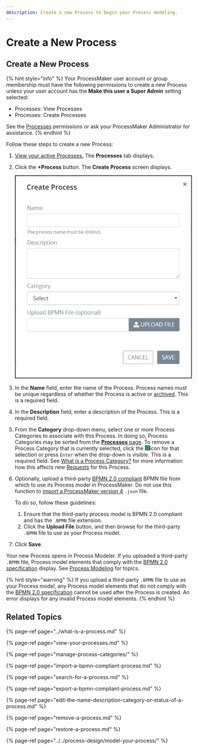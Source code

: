 ```yaml
---
description: Create a new Process to begin your Process modeling.
---
```


# Create a New Process

## Create a New Process

{% hint style="info" %}
Your ProcessMaker user account or group membership must have the following permissions to create a new Process unless your user account has the **Make this user a Super Admin** setting selected:

* Processes: View Processes
* Processes: Create Processes

See the [Processes](../../../processmaker-administration/permission-descriptions-for-users-and-groups.md#processes) permissions or ask your ProcessMaker Administrator for assistance.
{% endhint %}

Follow these steps to create a new Process:

1. [View your active Processes.](./#view-your-processes) The **Processes** tab displays.
2. Click the **+Process** button. The **Create Process** screen displays.  

   ![](../../../.gitbook/assets/add-a-process-screen-processes.png)

3. In the **Name** field, enter the name of the Process. Process names must be unique regardless of whether the Process is active or [archived](remove-a-process.md). This is a required field.
4. In the **Description** field, enter a description of the Process. This is a required field.
5. From the **Category** drop-down menu, select one or more Process Categories to associate with this Process. In doing so, Process Categories may be sorted from the [**Processes** page](view-your-processes.md#view-all-active-processes). To remove a Process Category that is currently selected, click the ![](../../../.gitbook/assets/remove-group-user-admin.png)icon for that selection or press `Enter` when the drop-down is visible. This is a required field. See [What is a Process Category?](manage-process-categories/what-is-a-process-category.md) for more information how this affects new [Requests](../../../using-processmaker/requests/what-is-a-request.md) for this Process.
6. Optionally, upload a third-party [BPMN 2.0 compliant](https://www.omg.org/spec/BPMN/2.0/About-BPMN/) BPMN file from which to use its Process model in ProcessMaker. Do not use this function to [import a ProcessMaker version 4](import-a-bpmn-compliant-process.md) `.json` file.

   To do so, follow these guidelines:

   1. Ensure that the third-party process model is BPMN 2.0 compliant and has the `.BPMN` file extension.
   2. Click the **Upload File** button, and then browse for the third-party `.BPMN` file to use as your Process model.

7. Click **Save**.

Your new Process opens in Process Modeler. If you uploaded a third-party `.BPMN` file, Process model elements that comply with the [BPMN 2.0 specification](https://www.omg.org/spec/BPMN/2.0/About-BPMN/) display. See [Process Modeling](../../process-design/) for topics.

{% hint style="warning" %}
If you upload a third-party `.BPMN` file to use as your Process model, any Process model elements that do not comply with the [BPMN 2.0 specification](https://www.omg.org/spec/BPMN/2.0/About-BPMN/) cannot be used after the Process is created. An error displays for any invalid Process model elements.
{% endhint %}

## Related Topics

{% page-ref page="../what-is-a-process.md" %}

{% page-ref page="view-your-processes.md" %}

{% page-ref page="manage-process-categories/" %}

{% page-ref page="import-a-bpmn-compliant-process.md" %}

{% page-ref page="search-for-a-process.md" %}

{% page-ref page="export-a-bpmn-compliant-process.md" %}

{% page-ref page="edit-the-name-description-category-or-status-of-a-process.md" %}

{% page-ref page="remove-a-process.md" %}

{% page-ref page="restore-a-process.md" %}

{% page-ref page="../../process-design/model-your-process/" %}



